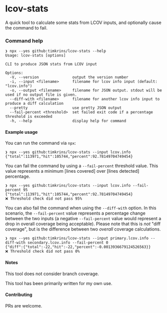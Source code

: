 # lcov-stats

A quick tool to calculate some stats from LCOV inputs, and optionally cause the command to fail.

### Command help


```
❯ npx --yes github:timkrins/lcov-stats --help
Usage: lcov-stats [options]

CLI to produce JSON stats from LCOV input

Options:
  -V, --version               output the version number
  -i, --input <filename>      filename for lcov info input (default: "lcov.info")
  -o, --output <filename>     filename for JSON output. stdout will be used if no output file is given.
  --diff-with <filename>      filename for another lcov info input to produce a diff calculation
  --pretty                    use pretty JSON output
  --fail-percent <threshold>  set failed exit code if a percentage threshold is exceeded
  -h, --help                  display help for command
```

#### Example usage

You can run the command via `npx`:
```
❯ npx --yes github:timkrins/lcov-stats --input lcov.info
{"total":113971,"hit":105744,"percent":92.78149704749454}
```

You can fail the command by using a `--fail-percent` threshold value. This value represents a minimum [lines covered] over [lines detected] percentage.
```
❯ npx --yes github:timkrins/lcov-stats --input lcov.info --fail-percent 95
{"total":113971,"hit":105744,"percent":92.78149704749454}
❌ Threshold check did not pass 95%
```

You can also fail the command when using the `--diff-with` option. In this scenario, the `--fail-percent` value represents a percentage change between the two inputs (a negative `--fail-percent` value would represent a drop in overall coverage being acceptable). Please note that this is _not_ "diff coverage", but is the difference between two _overall_ coverage calculations.
```
❯ npx --yes github:timkrins/lcov-stats --input primary.lcov.info --diff-with secondary.lcov.info --fail-percent 0
{"diff":{"total":-22,"hit":-22,"percent":-0.0013936679124526563}}
❌ Threshold check did not pass 0%
```

#### Notes

This tool does not consider branch coverage.

This tool has been primarily written for my own use.

#### Contributing

PRs are welcome.
